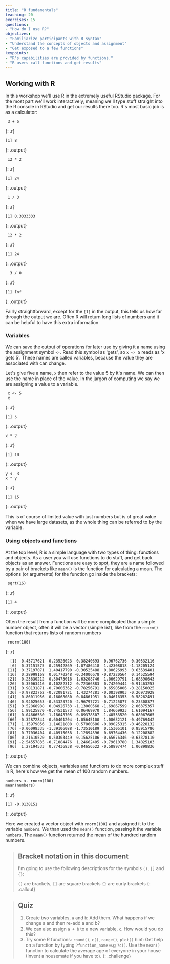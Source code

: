 ```yaml
---
title: "R fundamentals"
teaching: 20
exercises: 15
questions:
- "How do I use R?"
objectives:
- "Familiarize participants with R syntax"
- "Understand the concepts of objects and assignment"
- "Get exposed to a few functions"
keypoints:
- "R's capabilities are provided by functions."
- "R users call functions and get results"
---
```




## Working with R 

In this workshop we'll use R in the extremely useful RStudio package. For the most part we'll work interactively, meaning we'll type stuff straight into the R console in RStudio and get our results there too. R's most basic job is as a calculator:


~~~
 3 + 5
~~~
{: .r}



~~~
[1] 8
~~~
{: .output}

~~~
 12 * 2
~~~
{: .r}



~~~
[1] 24
~~~
{: .output}

~~~
 1 / 3
~~~
{: .r}



~~~
[1] 0.3333333
~~~
{: .output}

~~~
 12 * 2
~~~
{: .r}



~~~
[1] 24
~~~
{: .output}

~~~
  3 / 0
~~~
{: .r}



~~~
[1] Inf
~~~
{: .output}


Fairly straightforward, except for the `[1]` in the output, this tells us how far through the output we are. Often R will return long lists of numbers and it can be helpful to have this extra information

###  Variables

We can save the output of operations for later use by giving it a name using the assignment symbol `<-`. Read this symbol as 'gets', so `x <- 5` reads as 'x gets 5'. These names are called variables, because the value they are associated with can change.

Let's give five a name, `x` then refer to the value 5 by it's name. We can then use the name in place of the value. In the jargon of computing we say we are assigning a value to a variable. 


~~~
 x <- 5
 x
~~~
{: .r}



~~~
[1] 5
~~~
{: .output}

 
 ~~~
 x * 2
 ~~~
 {: .r}
 
 
 
 ~~~
 [1] 10
 ~~~
 {: .output}


~~~
y <- 3
x * y
~~~
{: .r}



~~~
[1] 15
~~~
{: .output}


This is of course of limited value with just numbers but is of great value when we have large datasets, as the whole thing can be referred to by the variable.


### Using objects and functions

At the top level, R is a simple language with two types of thing: functions and objects. As a user you will use functions to do stuff, and get back objects as an answer. Functions are easy to spot, they are a name followed by a pair of brackets
 like `mean()` is the function for calculating a mean. The options (or arguments) for the function go inside the brackets: 


~~~
 sqrt(16)
~~~
{: .r}



~~~
[1] 4
~~~
{: .output}


Often the result from a function will be more complicated than a simple number object, often it will be a vector (simple list), like from the `rnorm()` function that returns lists of random numbers


~~~
 rnorm(100)
~~~
{: .r}



~~~
  [1]  0.45717621 -0.23526023  0.38240693  0.96762736  0.30532116
  [6]  0.37151575  0.25942869 -1.07486418  1.42308818 -1.18205124
 [11]  0.37197071  1.40417790 -0.30525488  0.80626993  0.63539401
 [16]  0.28999168  0.01770248 -0.34006678 -0.87220564  0.14525594
 [21] -0.23630212  0.30473016 -1.63208746  1.06629791 -1.68390643
 [26]  0.35063416  0.10282312  0.72366883  0.74209444 -0.91463253
 [31]  0.98131871 -0.70606362 -0.78256791  0.65905006 -0.28150025
 [36] -0.97823762 -0.72091721  1.43274281 -0.08398903 -0.26973928
 [41]  0.86011956  0.16068080  0.84861951  0.04616353 -0.58262491
 [46]  0.94025653 -0.53323720 -2.96797721 -0.71225877  0.23308377
 [51]  0.52868988  0.04926733 -1.13060568 -1.69867599  2.06375357
 [56]  1.89125870 -0.74531573  0.06469970  1.84669923  1.61094167
 [61]  0.04666530  1.18648705 -0.89378507 -1.40533520  0.68067665
 [66] -0.32872844 -0.60401204 -1.05645100  1.08632121 -0.49769442
 [71]  1.15979056  1.14621808  0.57860686 -0.09025315 -0.46228132
 [76] -0.06098335 -1.39106088 -1.73510189  0.15305101  0.85915786
 [81] -0.77036404  0.40915038 -1.12894396  0.69764436  0.12208382
 [86]  0.21610520  0.50303449  0.15625106 -0.65676346 -0.63378110
 [91] -2.54557835 -0.71084476  1.24662405 -0.79610780  1.34025103
 [96]  1.27194533  0.77436838 -0.04656522 -0.58897474  1.06898836
~~~
{: .output}

We can combine objects, variables and functions to do more complex stuff in R, here's how we get the mean of 100 random numbers.


~~~
numbers <- rnorm(100)
mean(numbers)
~~~
{: .r}



~~~
[1] -0.0138151
~~~
{: .output}

Here we created a vector object with `rnorm(100)` and assigned it to the variable `numbers`. We than used the `mean()` function, passing it the variable `numbers`. The `mean()` function returned the mean of the hundred random numbers.

>## Bracket notation in this document
> I'm going to use the following descriptions for the symbols `()`, `[]` and `{}`: 
>
> `()` are brackets,
> `[]` are square brackets
> `{}` are curly brackets
{: .callout}

> ## Quiz
> 1. Create two variables, `a` and `b`: Add them. What happens if we change a and then re-add a and b?
> 2. We can also assign `a + b` to a new variable, `c`. How would you do this?
> 3. Try some R functions: `round()`, `c()`, `range()`, `plot()` hint: Get help on a function by typing `?function_name` e.g `?c()`. Use the `mean()` function to calculate the average age of everyone in your house (Invent a housemate if you have to).
{: .challenge}
